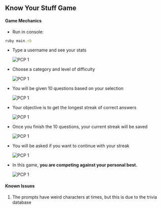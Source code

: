 ## Know Your Stuff Game

#### Game Mechanics

* Run in console:
```ruby
ruby main.rb
```
* Type a username and see your stats  
  
  ![PCP 1](https://media.giphy.com/media/tkXeuJnAM7YqY/giphy.gif)  

* Choose a category and level of difficulty  
  
  ![PCP 1](https://media.giphy.com/media/KjDgMc8IEBvvG/giphy.gif)  

* You will be given 10 questions based on your selection  
  
  ![PCP 1](https://media.giphy.com/media/bxJyMwbFrouZO/giphy.gif)
  
* Your objective is to get the longest streak of correct answers  
  
  ![PCP 1](https://media.giphy.com/media/x6Oew4Wt5tcPK/giphy.gif)  
  
* Once you finish the 10 questions, your current streak will be saved  
  
  ![PCP 1](https://media.giphy.com/media/DMgxHiQbdQ6JO/giphy.gif)  
  
* You will be asked if you want to continue with your streak  
  
  ![PCP 1](https://media.giphy.com/media/RDzPLXElGCABG/giphy.gif)  
 
* In this game, **you are competing against your personal best.**  
  
  ![PCP 1](https://media.giphy.com/media/3nSbWqSLvAw0g/giphy.gif)

#### Known Issues
1. The prompts have weird characters at times, but this is due to the trivia database
